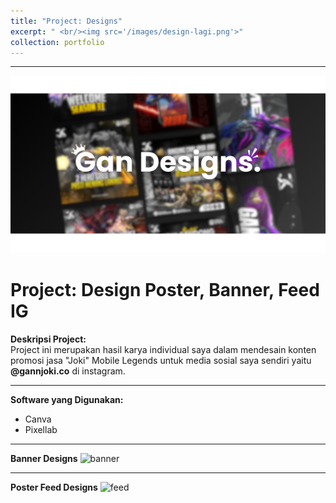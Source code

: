 ```yaml
---
title: "Project: Designs"
excerpt: " <br/><img src='/images/design-lagi.png'>"
collection: portfolio
---
```



---
![welcome](/images/banner-design.png)

# Project: **Design Poster, Banner, Feed IG**

**Deskripsi Project:**  
Project ini merupakan hasil karya individual saya dalam mendesain konten promosi jasa "Joki" Mobile Legends untuk media sosial saya sendiri yaitu **@gannjoki.co** di instagram.


---
**Software yang Digunakan:**
- Canva
- Pixellab


---
**Banner Designs**
![banner](/images/banner.png)


---
**Poster Feed Designs**
![feed](/images/feed.png)



